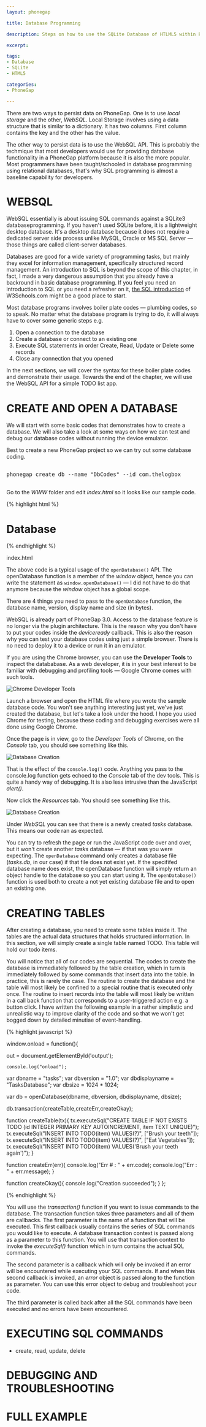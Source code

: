 ```yaml
---
layout: phonegap

title: Database Programming

description: Steps on how to use the SQLite Database of HTLML5 within PhoneGap applications

excerpt: 

tags:
- Database
- SQLite
- HTML5

categories:
- PhoneGap

---
```


There are two ways to persist data on PhoneGap. One is to use *local storage* and the other, *WebSQL*. Local Storage involves using a data structure that is similar to a dictionary. It has two columns. First column contains the key and the other has the value.  

The other way to persist data is to use the WebSQL API. This is probably the techmique that most developers would use for providing database functionality in a PhoneGap platform because it is also the more popular. Most programmers have been taught/schooled in database programming using relational databases, that's why SQL programming is almost a baseline capability for developers.

# WEBSQL

WebSQL essentially is about issuing SQL commands against a SQLite3 databaseprogramming. If you haven't used SQLite before, it is a lightweight desktop database. It's a desktop database because it does not require a dedicated server side process unlike MySQL, Oracle or MS SQL Server &mdash; those things are called client-server databases.
  

Databases are good for a wide variety of programming tasks, but mainly they excel for information management, specifically structured record management. An introduction to SQL is beyond the scope of this chapter, in fact, I made a very dangerous assumption that you already have a backround in basic database programming. If you feel you need an introduction to SQL or you need a refresher on it, [the SQL introduction](http://www.w3schools.com/sql/sql_intro.asp) of W3Schools.com might be a good place to start.



Most database programs involves boiler plate codes &mdash; plumbing codes, so to speak. No matter what the database program is trying to do, it will always have to cover some generic steps e.g.

1. Open a connection to the database
2. Create a database or connect to an existing one
3. Execute SQL statements in order Create, Read, Update or Delete some records
4. Close any connection that you opened

In the next sections, we will cover the syntax for these boiler plate codes and demonstrate their usage. Towards the end of the chapter, we will use the WebSQL API for a simple TODO list app.

# CREATE AND OPEN A DATABASE


We will start with some basic codes that demonstrates how to create a database. We will also take a look at some ways on how we can test and debug our database codes without running the device emulator.

Best to create a new PhoneGap project so we can try out some database coding. 

<pre class="codeblock">

phonegap create db --name "DbCodes" --id com.thelogbox

</pre>

Go to the *WWW* folder and edit *index.html* so it looks like our sample code. 


{% highlight html %}

<!DOCTYPE html>
<html>
<head>
<meta charset=utf-8 />
<script>

var out = null;

window.onload = function(){
  
	console.log("onload");
  
  var dbname = "tasks";
  var dbversion = "1.0";
  var dbdisplayname = "TasksDatabase";
  var dbsize = 1024 * 1024;
  
  var db = openDatabase(dbname, dbversion, dbdisplayname, dbsize);
  
  if(db) {
   console.log("WebSQL API use is okay"); 
  }
  else {
    console.log("WebSQL API is not supported");
  }
};

</script>

<title>theLogBox Code Sample</title>
</head>
<body>
  <h1>Database</h1>  
</body>
</html>

{% endhighlight %}
<div id='lst'>index.html</div>

The above code is a typical usage of the <code class="codeblock">openDatabase()</code> API. The openDatabase function is a member of the *window* object, hence you can write the statement as <code class="codeblock">window.openDatabase()</code> &mdash; I did not have to do that anymore because the *window* object has a global scope. 

There are 4 things you need to pass to the `openDatabase` function, the database name, version, display name and size (in bytes). 

<aside>

WebSQL is already part of PhoneGap 3.0. Access to the database feature is no longer via the plugin architecture. This is the reason why you don't have to put your codes inside the *deviceready* callback. This is also the reason why you can test your database codes using just a simple browser. There is no need to deploy it to a device or run it in an emulator.  

</aside>


If you are using the Chrome browser, you can use the **Developer Tools** to inspect the datababase. As a web developer, it is in your best interest to be familiar with debugging and profiling tools &mdash; Google Chrome comes with such tools.

![Chrome Developer Tools](/img/phonegap/chrome-dev-tools.png)

Launch a browser and open the HTML file where you wrote the sample database code. You won't see anything interesting just yet, we've just created the database, but let's take a look under the hood. I hope you used Chrome for testing, because these coding and debugging exercises were all done using Google Chrome.  

Once the page is in view, go to the *Developer Tools* of Chrome, on the *Console* tab, you should see something like this.

![Database Creation](/img/phonegap/database-creation.png)

That is the effect of the `console.log()` code.  Anything you pass to the console.log function gets echoed to the *Console* tab of the dev tools. This is quite a handy way of debugging. It is also less intrusive than the JavaScript *alert()*.

Now click the *Resources* tab. You should see something like this.

![Database Creation](/img/phonegap/database-creation-resources.png)

Under *WebSQL* you can see that there is a newly created *tasks* database. This means our code ran as expected. 

You can try to refresh the page or run the JavaScript code over and over, but it won't create another *tasks* database &mdash; if that was you were expecting. The `openDatabase` command only creates a database file (*tasks.db*, in our case) if that file does not exist yet. If the specififed database name does exist, the openDatabase function will simply return an object handle to the database so you can start using it. The `openDatabase()` function is used both to create a not yet existing database file and to open an existing one.

# CREATING TABLES

After creating a database, you need to create some tables inside it. The tables are the actual data structures that holds structured information. In this section, we will simply create a single table named TODO. This table will hold our todo items. 


You will notice that all of our codes are sequential. The codes to create the database is immediately followed by the table creation, which in turn is immediately followed by some commands that insert data into the table. In practice, this is rarely the case. The routine to create the database and the table will most likely be confined to a special routine that is executed only once. The routine to insert records into the table will most likely be written in a call back function that corresponds to a user-triggered action e.g. a button click. I have written the following example in a rather simplistic and unrealistic way to improve clarity of the code and so that we won't get bogged down by detailed minutiae of event-handling.

{% highlight javascript %}

window.onload = function(){
  
  out = document.getElementById('output');

	console.log("onload");
  
  var dbname = "tasks";
  var dbversion = "1.0";
  var dbdisplayname = "TasksDatabase";
  var dbsize = 1024 * 1024;
  
  var db = openDatabase(dbname, dbversion, dbdisplayname, dbsize);
  
  db.transaction(createTable,createErr,createOkay);
  
  function createTable(tx){
    tx.executeSql("CREATE TABLE IF NOT EXISTS TODO (id INTEGER PRIMARY KEY AUTOINCREMENT, item TEXT UNIQUE)");
    tx.executeSql("INSERT INTO TODO(item) VALUES(?)", ["Brush your teeth"]);
    tx.executeSql("INSERT INTO TODO(item) VALUES(?)", ["Eat Vegetables"]);
    tx.executeSql("INSERT INTO TODO(item) VALUES('Brush your teeth again')");
  }
  
  function createErr(err){
    console.log("Err # : " + err.code);
    console.log("Err : " + err.message);
  }
  
  function createOkay(){
    console.log("Creation succeeded");
  }
};

{% endhighlight %}

You will use the *transaction()* function if you want to issue commands to the database. The transaction function takes three parameters and all of them are callbacks. The first parameter is the name of a function that will be executed. This first callback usually contains the series of SQL commands you would like to execute. A database transaction context is passed along as a parameter to this function. You will use that transaction context to invoke the *executeSql()* function which in turn contains the actual SQL commands.

The second parameter is a callback which will only be invoked if an error will be encountered while executing your SQL commands. If and when this second callback is invoked, an *error* object is passed along to the function as parameter. You can use this error object to debug and troubleshoot your code.

The third parameter is called back after all the SQL commands have been executed and no errors have been encountered.

# EXECUTING SQL COMMANDS

- create, read, update, delete
 
# DEBUGGING AND TROUBLESHOOTING

# FULL EXAMPLE




